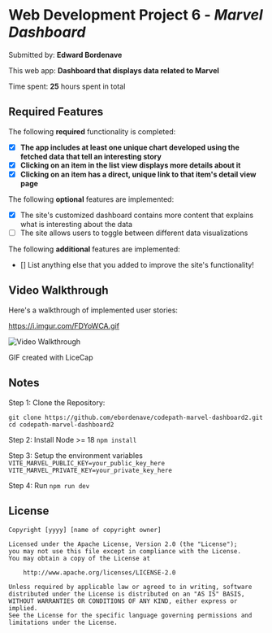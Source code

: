 # Web Development Project 6 - *Marvel Dashboard*

Submitted by: **Edward Bordenave**

This web app: **Dashboard that displays data related to Marvel**

Time spent: **25** hours spent in total

## Required Features

The following **required** functionality is completed:

- [x] **The app includes at least one unique chart developed using the fetched
  data that tell an interesting story**
- [x] **Clicking on an item in the list view displays more details about it**
- [x] **Clicking on an item has a direct, unique link to that item's detail view
  page**

The following **optional** features are implemented:

- [x] The site's customized dashboard contains more content that explains what
  is interesting about the data
- [ ] The site allows users to toggle between different data visualizations

The following **additional** features are implemented:

* [] List anything else that you added to improve the site's functionality!

## Video Walkthrough

Here's a walkthrough of implemented user stories:

https://i.imgur.com/FDYoWCA.gif

<img src='https://i.imgur.com/FDYoWCA.gif' title='Video Walkthrough' width='' alt='Video Walkthrough' />

<!-- Replace this with whatever GIF tool you used! -->
GIF created with LiceCap
<!-- Recommended tools:
[Kap](https://getkap.co/) for macOS
[ScreenToGif](https://www.screentogif.com/) for Windows
[peek](https://github.com/phw/peek) for Linux. -->

## Notes

Step 1: Clone the Repository: 

``git clone https://github.com/ebordenave/codepath-marvel-dashboard2.git``
``cd codepath-marvel-dashboard2``

Step 2: Install Node >= 18
``npm install``

Step 3: Setup the environment variables
``VITE_MARVEL_PUBLIC_KEY=your_public_key_here
VITE_MARVEL_PRIVATE_KEY=your_private_key_here``

Step 4: Run
``npm run dev``

## License

    Copyright [yyyy] [name of copyright owner]

    Licensed under the Apache License, Version 2.0 (the "License");
    you may not use this file except in compliance with the License.
    You may obtain a copy of the License at

        http://www.apache.org/licenses/LICENSE-2.0

    Unless required by applicable law or agreed to in writing, software
    distributed under the License is distributed on an "AS IS" BASIS,
    WITHOUT WARRANTIES OR CONDITIONS OF ANY KIND, either express or implied.
    See the License for the specific language governing permissions and
    limitations under the License.
